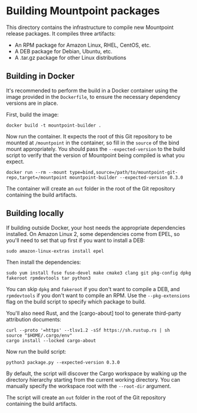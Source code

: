 # Building Mountpoint packages

This directory contains the infrastructure to compile new Mountpoint release packages. It compiles three artifacts:
* An RPM package for Amazon Linux, RHEL, CentOS, etc.
* A DEB package for Debian, Ubuntu, etc.
* A .tar.gz package for other Linux distributions

## Building in Docker

It's recommended to perform the build in a Docker container using the image provided in the `Dockerfile`,
to ensure the necessary dependency versions are in place.

First, build the image:

    docker build -t mountpoint-builder .

Now run the container. It expects the root of this Git repository to be mounted at `/mountpoint` in the container, so fill in the `source` of the bind mount appropriately.
You should pass the `--expected-version` to the build script to verify that the version of Mountpoint being compiled is what you expect.

    docker run --rm --mount type=bind,source=/path/to/mountpoint-git-repo,target=/mountpoint mountpoint-builder --expected-version 0.3.0

The container will create an `out` folder in the root of the Git repository containing the build artifacts.

## Building locally

If building outside Docker, your host needs the appropriate dependencies installed.
On Amazon Linux 2, some dependencies come from EPEL, so you'll need to set that up first if you want to install a DEB:

    sudo amazon-linux-extras install epel

Then install the dependencies:

    sudo yum install fuse fuse-devel make cmake3 clang git pkg-config dpkg fakeroot rpmdevtools tar python3

You can skip `dpkg` and `fakeroot` if you don't want to compile a DEB, and `rpmdevtools` if you don't want to compile an RPM. Use the `--pkg-extensions` flag on the build script to specify which package to build.

You'll also need Rust, and the [cargo-about] tool to generate third-party attribution documents:

    curl --proto '=https' --tlsv1.2 -sSf https://sh.rustup.rs | sh
    source "$HOME/.cargo/env"
    cargo install --locked cargo-about

Now run the build script:

    python3 package.py --expected-version 0.3.0

By default, the script will discover the Cargo workspace by walking up the directory hierarchy starting from the current working directory. You can manually specify the workspace root with the `--root-dir` argument.

The script will create an `out` folder in the root of the Git repository containing the build artifacts.
